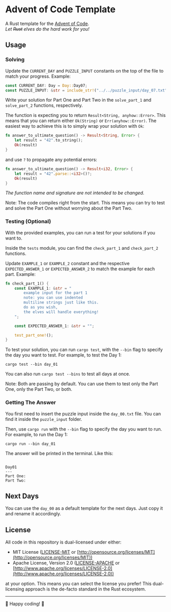 # Advent of Code Template

A Rust template for the [Advent of Code](https://adventofcode.com/).  
*Let ~~Rust~~ elves do the hard work for you!*

## Usage

### Solving

Update the `CURRENT_DAY` and `PUZZLE_INPUT` constants on the top of the file to match your progress. Example:

```rust
const CURRENT_DAY: Day = Day::Day07;
const PUZZLE_INPUT: &str = include_str!("../../puzzle_input/day_07.txt");
```

Write your solution for Part One and Part Two in the `solve_part_1` and `solve_part_2` functions, respectively.

The function is expecting you to return `Result<String, anyhow::Error>`.
This means that you can return either `Ok(String)` or `Err(anyhow::Error)`.
The easiest way to achieve this is to simply wrap your solution with `Ok`:

```rust
fn answer_to_ultimate_question() -> Result<String, Error> {
    let result = "42".to_string();
    Ok(result)
}
```

and use `?` to propagate any potential errors:

```rust
fn answer_to_ultimate_question() -> Result<i32, Error> {
    let result = "42".parse::<i32>()?;
    Ok(result)
}
```

*The function name and signature are not intended to be changed.*

Note: The code compiles right from the start. This means you can try to test and solve the Part One without worrying about the Part Two.

### Testing (Optional)

With the provided examples, you can run a test for your solutions if you want to.

Inside the `tests` module, you can find the `check_part_1` and `check_part_2` functions.

Update `EXAMPLE_1` or `EXAMPLE_2` constant and the respective `EXPECTED_ANSWER_1` or `EXPECTED_ANSWER_2` to match the example for each part. Example:

```rust
fn check_part_1() {
    const EXAMPLE_1: &str = "
        example input for the part 1
        note: you can use indented
        multiline strings just like this.
        do as you wish,
        the elves will handle everything!
    ";

    const EXPECTED_ANSWER_1: &str = "";

    test_part_one!();
}
```

To test your solution, you can run `cargo test`, with the `--bin` flag to specify the day you want to test. For example, to test the Day 1:

```no_rust
cargo test --bin day_01
```

You can also run `cargo test --bins` to test all days at once.

Note: Both are passing by default. You can use them to test only the Part One, only the Part Two, or both.

### Getting The Answer

You first need to insert the puzzle input inside the `day_00.txt` file. You can find it inside the `puzzle_input` folder.

Then, use `cargo run` with the `--bin` flag to specify the day you want to run. For example, to run the Day 1:

```no_rust
cargo run --bin day_01
```

The answer will be printed in the terminal. Like this:

```no_rust

Day01 
---
Part One: 
Part Two: 

```

## Next Days

You can use the `day_00` as a default template for the next days. Just copy it and rename it accordingly.

## License

All code in this repository is dual-licensed under either:

* MIT License ([LICENSE-MIT](LICENSE-MIT) or [http://opensource.org/licenses/MIT](http://opensource.org/licenses/MIT))
* Apache License, Version 2.0 ([LICENSE-APACHE](LICENSE-APACHE) or [http://www.apache.org/licenses/LICENSE-2.0](http://www.apache.org/licenses/LICENSE-2.0))

at your option.
This means you can select the license you prefer! This dual-licensing approach is the de-facto standard in the Rust ecosystem.

---

🎄 Happy coding! 🎄

